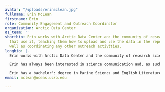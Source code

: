 ```yaml
---
avatar: "/uploads/erinmclean.jpg"
fullname: Erin McLean
firstname: Erin
role: Community Engagement and Outreach Coordinator
organization: Arctic Data Center
d1_team: ''
shortbio: Erin works with Arctic Data Center and the community of research scientists
  that use it, teaching them how to upload and use the data in the repository, as
  well as coordinating any other outreach activities.
longbio: |-
  Erin works with Arctic Data Center and the community of research scientists that use it, teaching them how to upload and use the data in the repository, as well as coordinating any other outreach activities.

  Erin has always been interested in science communication and, as such, has spent most of her career in informal science education with aquariums and after school programs, teaching K-12 students about the wonders of the ocean and inspiring the next generation of ocean stewards. More recently, she managed partnerships for Kaplan Test Prep, and she's happy to be back in science where she belongs!

  Erin has a bachelor's degree in Marine Science and English Literature from Boston University and a Master's of Science in Biological and Environmental Sciences from the University of Rhode Island. Her thesis research was on the growth response of American lobsters to simulated ocean acidification conditions.
email: mclean@nceas.ucsb.edu

---
```

